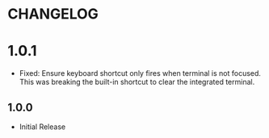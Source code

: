 # CHANGELOG

# 1.0.1

* Fixed: Ensure keyboard shortcut only fires when terminal is not focused. This was breaking the built-in shortcut to clear the integrated terminal.

## 1.0.0

* Initial Release
